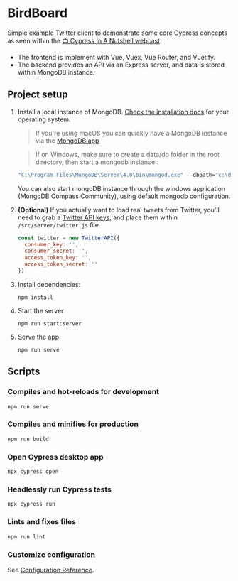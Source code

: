 # BirdBoard

Simple example Twitter client to demonstrate some core Cypress concepts as seen within the [📺 Cypress In A Nutshell webcast](https://youtu.be/7LEU4tMeG8Q).

- The frontend is implement with Vue, Vuex, Vue Router, and Vuetify.
- The backend provides an API via an Express server, and data is stored within MongoDB instance.


## Project setup
1. Install a local instance of MongoDB. [Check the installation docs](https://docs.mongodb.com/manual/installation/) for your operating system.
   > If you're using macOS you can quickly have a MongoDB instance via the [MongoDB.app](http://gcollazo.github.io/mongodbapp/)

   > If on Windows, make sure to create a data/db folder in the root directory, then start a mongodb instance :
   ```cmd
   "C:\Program Files\MongoDB\Server\4.0\bin\mongod.exe" --dbpath="c:\data\db"
   ```
   You can also start mongoDB instance through the windows application (MongoDB Compass Community), using default mongodb configuration.

2. **(Optional)** If you actually want to load real tweets from Twitter, you'll need to grab a [Twitter API keys](https://developer.twitter.com/en/docs/basics/authentication/guides/access-tokens.html), and place them within `/src/server/twitter.js` file.
    ```js
    const twitter = new TwitterAPI({
      consumer_key: '',
      consumer_secret: '',
      access_token_key: '',
      access_token_secret: ''
    })
    ```
3. Install dependencies:
    ```
    npm install
    ```

4. Start the server
   ```
   npm run start:server
   ```

5. Serve the app
   ```
   npm run serve
   ```

## Scripts

### Compiles and hot-reloads for development
```
npm run serve
```

### Compiles and minifies for production
```
npm run build
```

### Open Cypress desktop app
```
npx cypress open
```

### Headlessly run Cypress tests
```
npx cypress run
```

### Lints and fixes files
```
npm run lint
```

### Customize configuration
See [Configuration Reference](https://cli.vuejs.org/config/).
